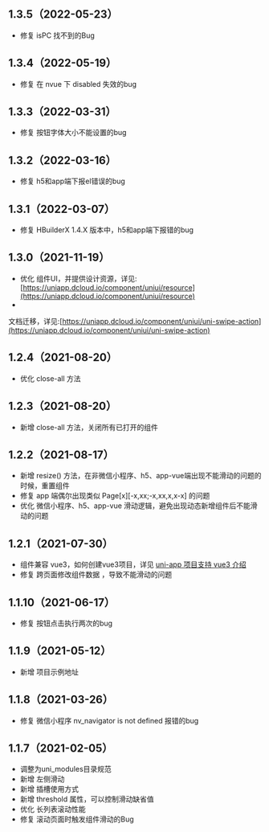 ## 1.3.5（2022-05-23）

- 修复 isPC 找不到的Bug

## 1.3.4（2022-05-19）

- 修复 在 nvue 下 disabled 失效的bug

## 1.3.3（2022-03-31）

- 修复 按钮字体大小不能设置的bug

## 1.3.2（2022-03-16）

- 修复 h5和app端下报el错误的bug

## 1.3.1（2022-03-07）

- 修复 HBuilderX 1.4.X 版本中，h5和app端下报错的bug

## 1.3.0（2021-11-19）

- 优化
  组件UI，并提供设计资源，详见:[https://uniapp.dcloud.io/component/uniui/resource](https://uniapp.dcloud.io/component/uniui/resource)
-
文档迁移，详见:[https://uniapp.dcloud.io/component/uniui/uni-swipe-action](https://uniapp.dcloud.io/component/uniui/uni-swipe-action)

## 1.2.4（2021-08-20）

- 优化 close-all 方法

## 1.2.3（2021-08-20）

- 新增 close-all 方法，关闭所有已打开的组件

## 1.2.2（2021-08-17）

- 新增 resize() 方法，在非微信小程序、h5、app-vue端出现不能滑动的问题的时候，重置组件
- 修复 app 端偶尔出现类似 Page[x][-x,xx;-x,xx,x,x-x] 的问题
- 优化 微信小程序、h5、app-vue 滑动逻辑，避免出现动态新增组件后不能滑动的问题

## 1.2.1（2021-07-30）

- 组件兼容 vue3，如何创建vue3项目，详见 [uni-app 项目支持 vue3 介绍](https://ask.dcloud.net.cn/article/37834)
- 修复 跨页面修改组件数据 ，导致不能滑动的问题

## 1.1.10（2021-06-17）

- 修复 按钮点击执行两次的bug

## 1.1.9（2021-05-12）

- 新增 项目示例地址

## 1.1.8（2021-03-26）

- 修复 微信小程序 nv_navigator is not defined 报错的bug

## 1.1.7（2021-02-05）

- 调整为uni_modules目录规范
- 新增 左侧滑动
- 新增 插槽使用方式
- 新增 threshold 属性，可以控制滑动缺省值
- 优化 长列表滚动性能
- 修复 滚动页面时触发组件滑动的Bug
